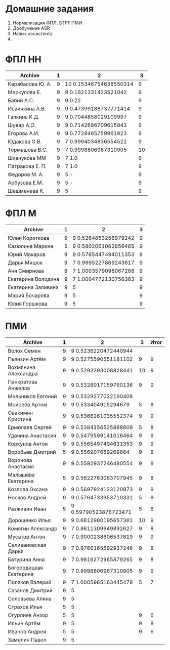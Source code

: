 # Домашние задания
1. Нормализация ФПЛ, STFT  ПМИ
2. Дообучение ASR
3. Навык ассистента 
4. 

# ФПЛ НН
| Archive           | 1       |  2       | 3       |
|-------------------|---------|----------|---------|
|Карабасова Ю. А.   | 9 | 10 0.15346754638550314 | 9 |
|Меркулова Е.       | 9 | 9 0.1621331423521042 | 9 |
|Бабий А.С.         | 9 | 9 0.22 | 9 |
|Исаичкина А.В.     | 9 | 9 0.47399188737771414 | 9 |
|Галкина К.Д.       | 9 | 9 0.7044858029109997 | 9 |
|Шувар А.О.         | 9 | 9 0.7142686709615843 | 9 |
|Егорова А.И.       | 9 | 9 0.7728465759961823 | 9 |
|Юдакова О.В.       | 9 | 7 0.9994034836554522 | 9 |
|Тормашова В.С.     | 9 | 7 0.9998806967310905 | 10 |
|Шханукова ММ       | 9 | 7 1.0 | 9 |
|Патракова Е. П.    | 9 | 7 1.0 | 9 |
|Федоров М. А.      | 9 | 5 - | 9 |
|Арбузова Е.М.      | 9 | 5 - | 9 |
|Шешменева К.       | 9 | 5 | 9 |

# ФПЛ М
| Archive           | 1 |  2       | 3       |
|-------------------|---|----------|---------|
|Юлия Короткова     | 9 | 9 0.5264853256979242 | 9 |
|Казюлина Марина    | 5 | 9 0.5802061062856485 | 9 |
|Юрий Макаров       | 9 | 9 0.5765447494011353 | 9 |
|Дарья Мицюк        | 9 | 7 0.9995227869243617 | 9 |
|Аня Смирнова       | 9 | 7 1.0003579098067288 | 9 |
|Екатерина Володина | 9 | 7 1.0004772130756383 | 9 |
|Екатерина Заливина | 9 | 5 | 9 |
|Мария Бочарова     | 9 | 5 | 9 |
|Юлия Горшкова      | 9 | 5 | 9 |

# ПМИ
| Archive           | 1 |  2       | 3       |  Итог   |
|-------------------|---|----------|---------|---------|
|Волох Семен        | 9 | 9 0.5236220472440944 | | |
|Пьянзин Артём      | 9 | 9 0.5275590551181102 | 9 | 9 |
|Вохмянина Александра | 9 | 9 0.5292293008828441 | 10 | 9 |
|Панкратова Анжелла | 9 | 9 0.5328017159760136 | 9 | 9 |
|Мельников Евгений  | 9 | 9 0.5329277022190408 | | |
|Моисеев Артем      | 9 | 9 0.533404915294679  | 5 | 8 |
|Овакимян Кристина  | 9 | 9 0.5366261035552374 | 9 | 9 |
|Ермолаев Сергей    | 9 | 9 0.5384156525888809 | 5 | 8 |
|Удачина Анастасия  | 9 | 9 0.5479599141016464 | 9 | 9 |
|Коркунов Антон     | 9 | 9 0.5565497494631353 | 9 | 9 |
|Воробьев Дмитрий   | 5 | 9 0.556907659269864  | 9 | 8 |
|Воронова Анастасия | 9 | 9 0.5592937246480554 | 9 | 9 |
|Малышева Екатерина | 5 | 9 0.5622763063707945 | 9 | 8 |
|Козлова Оксана     | 9 | 9 0.5697924123120973 | 9 | 9 |
|Носков Андрей      | 9 | 9 0.5764733953710331 | 5 | 8 |
|Разживин Иван      | 5 | 9 0.59790523876723471 | 5 | 6 |
|Дорошенко Илья     | 9 | 9 0.6612980195657361 | 10 | 9 |
|Комягин Александр  | 9 | 7 0.8611309949892627 | 9 | 8 |
|Мусатов Антон      | 9 | 7 0.9000238606537819 | 9 | 9 |
|Селивановская Дарья| 9 | 7 0.9766165592937246 | 9 | 8 |
|Батурина Анна      | 9 | 7 0.9816272965879265 | 9 | 8 |
|Богородицкая Екатерина | 9 | 7 0.9998806967310905 | 9 | 9 |
|Поляков Валерий    | 9 | 7 1.0005965163445478 | 5 | 7 |
|Сазанов Дмитрий    | 9 | 5 | | |
|Соловьева Алина    | 9 | 5 | | |
|Страхов Илья       | 5 | 5 | | |
|Огурлиев Анзор     | 5 | 5 | 9 | 6 |
|Ильин Артём        | 9 | 5 | 9 | 8 |
|Иванов Андрей      | 5 | 5 | 9 | 6 |
|Замелин Павел      | 9 | 5 | | |
